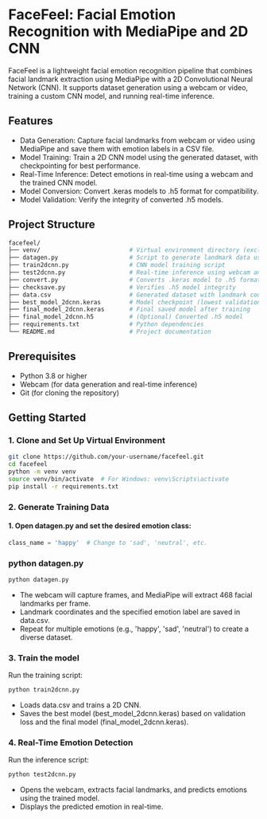 # FaceFeel: Facial Emotion Recognition with MediaPipe and 2D CNN
FaceFeel is a lightweight facial emotion recognition pipeline that combines facial landmark extraction using MediaPipe with a 2D Convolutional Neural Network (CNN). It supports dataset generation using a webcam or video, training a custom CNN model, and running real-time inference.

## Features
- Data Generation: Capture facial landmarks from webcam or video using MediaPipe and save them with emotion labels in a CSV file.
- Model Training: Train a 2D CNN model using the generated dataset, with checkpointing for best performance.
- Real-Time Inference: Detect emotions in real-time using a webcam and the trained CNN model.
- Model Conversion: Convert .keras models to .h5 format for compatibility.
- Model Validation: Verify the integrity of converted .h5 models.

## Project Structure

```bash
facefeel/
├── venv/                         # Virtual environment directory (excluded from Git)
├── datagen.py                    # Script to generate landmark data using webcam
├── train2dcnn.py                 # CNN model training script
├── test2dcnn.py                  # Real-time inference using webcam and trained model
├── convert.py                    # Converts .keras model to .h5 format
├── checksave.py                  # Verifies .h5 model integrity
├── data.csv                      # Generated dataset with landmark coordinates and labels
├── best_model_2dcnn.keras        # Model checkpoint (lowest validation loss)
├── final_model_2dcnn.keras       # Final saved model after training
├── final_model_2dcnn.h5          # (Optional) Converted .h5 model
├── requirements.txt              # Python dependencies
└── README.md                     # Project documentation
```

## Prerequisites
- Python 3.8 or higher
- Webcam (for data generation and real-time inference)
- Git (for cloning the repository)

## Getting Started
### 1. Clone and Set Up Virtual Environment
```bash
git clone https://github.com/your-username/facefeel.git
cd facefeel
python -m venv venv
source venv/bin/activate  # For Windows: venv\Scripts\activate
pip install -r requirements.txt
```

### 2. Generate Training Data
#### 1. Open datagen.py and set the desired emotion class:
```python
class_name = 'happy'  # Change to 'sad', 'neutral', etc.
```
### python datagen.py
```python
python datagen.py
```
- The webcam will capture frames, and MediaPipe will extract 468 facial landmarks per frame.
- Landmark coordinates and the specified emotion label are saved in data.csv.
- Repeat for multiple emotions (e.g., 'happy', 'sad', 'neutral') to create a diverse dataset.

### 3. Train the model
Run the training script:
```bash
python train2dcnn.py
```
- Loads data.csv and trains a 2D CNN.
- Saves the best model (best_model_2dcnn.keras) based on validation loss and the final model (final_model_2dcnn.keras).

### 4. Real-Time Emotion Detection
Run the inference script:
```bash
python test2dcnn.py
```
- Opens the webcam, extracts facial landmarks, and predicts emotions using the trained model.
- Displays the predicted emotion in real-time.
